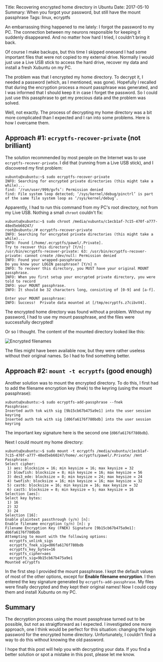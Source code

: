 Title: Recovering encrypted home directory in Ubuntu
Date: 2017-05-10
Summary: When you forgot your password, but still have the mount passphrase
Tags: linux, ecryptfs

An embarrassing thing happened to me lately: I forgot the password to my PC.
The connection between my neurons responsible for keeping it suddenly disappeared.
And no matter how hard I tried, I couldn't bring it back.

Of course I make backups, but this time I skipped oneoand I had
some important files that were not copied to my external drive.
Normally I would just use a Live USB stick to access the hard drive,
recover my data and install a fresh Xubuntu on my PC.

The problem was that I encrypted my home directory. To decrypt it, I needed
a password (which, as I mentioned, was gone). Hopefully I recalled that
during the encryption process a mount passphrase was generated, and I was informed
that I should keep it in case I forget the password. So I could just use this
passphrase to get my precious data and the problem was solved.

Well, not exactly. The process of decrypting my home directory was a bit more
complicated than I expected and I ran into some problems. Here is how I overcame
them.

## Approach #1: `ecryptfs-recover-private` (not brilliant)

The solution recommended by most people on the Internet was to use `ecryptfs-recover-private`. I did that (running from a Live USB stick), and I discovered my first problem:

```text
xubuntu@xubuntu:~$ sudo ecryptfs-recover-private
INFO: Searching for encrypted private directories (this might take a while)...
find: ‘/run/user/999/gvfs’: Permission denied
find: File system loop detected; ‘/sys/kernel/debug/pinctrl’ is part of the same file system loop as ‘/sys/kernel/debug’.
```

Apparently, I had to run this command from my PC's root directory, not from my
Live USB. Nothing a small `chroot` couldn't fix:

```text
xubuntu@xubuntu:~$ sudo chroot /media/xubuntu/c1ecb1af-7c15-470f-a777-48ed5eb60247/
root@xubuntu:/# ecryptfs-recover-private 
INFO: Searching for encrypted private directories (this might take a while)...
INFO: Found [/home/.ecryptfs/pawel/.Private].
Try to recover this directory? [Y/n]:
/usr/bin/ecryptfs-recover-private: 63: /usr/bin/ecryptfs-recover-private: cannot create /dev/null: Permission denied
INFO: Found your wrapped-passphrase
Do you know your LOGIN passphrase? [Y/n] n
INFO: To recover this directory, you MUST have your original MOUNT passphrase.
INFO: When you first setup your encrypted private directory, you were told to record
INFO: your MOUNT passphrase.
INFO: It should be 32 characters long, consisting of [0-9] and [a-f].

Enter your MOUNT passphrase:
INFO: Success!  Private data mounted at [/tmp/ecryptfs.z7cibvV4].
```

The encrypted home directory was found without a problem. Without my
password, I had to use my mount passphrase, and the files were successfully
decrypted!

Or so I thought. The content of the mounted directory looked like this:

![Encrypted filenames]({filename}/images/ecryptfs-encrypted-filenames.png)

The files might have been available now, but they were rather useless
without their original names. So I had to find something better.

## Approach #2: `mount -t ecryptfs` (good enough)

Another solution was to mount the encrypted directory. To do this, I first had to add
the filename encryption key (fnek) to the keyring (using the mount passphrase):

```text
xubuntu@xubuntu:~$ sudo ecryptfs-add-passphrase --fnek
Passphrase: 
Inserted auth tok with sig [9b15cb67b475a9e1] into the user session keyring
Inserted auth tok with sig [d06fa6176f780bdb] into the user session keyring
```

The important key signature here is the second one (`d06fa6176f780bdb`).

Next I could mount my home directory:

```text
xubuntu@xubuntu:~$ sudo mount -t ecryptfs /media/xubuntu/c1ecb1af-7c15-470f-a777-48ed5eb60247/home/.ecryptfs/pawel/.Private/ /mnt
Passphrase: 
Select cipher: 
 1) aes: blocksize = 16; min keysize = 16; max keysize = 32
 2) blowfish: blocksize = 8; min keysize = 16; max keysize = 56
 3) des3_ede: blocksize = 8; min keysize = 24; max keysize = 24
 4) twofish: blocksize = 16; min keysize = 16; max keysize = 32
 5) cast6: blocksize = 16; min keysize = 16; max keysize = 32
 6) cast5: blocksize = 8; min keysize = 5; max keysize = 16
Selection [aes]: 
Select key bytes: 
 1) 16
 2) 32
 3) 24
Selection [16]: 
Enable plaintext passthrough (y/n) [n]: 
Enable filename encryption (y/n) [n]: y
Filename Encryption Key (FNEK) Signature [9b15cb67b475a9e1]: d06fa6176f780bdb
Attempting to mount with the following options:
  ecryptfs_unlink_sigs
  ecryptfs_fnek_sig=d06fa6176f780bdb
  ecryptfs_key_bytes=16
  ecryptfs_cipher=aes
  ecryptfs_sig=9b15cb67b475a9e1
Mounted eCryptfs
```

In the first step I provided the mount passphrase. I kept the default
values of most of the other options, except for **Enable filename encryption**.
I then entered the key signature generated by `ecryptfs-add-passphrase`.
My files were finally decrypted and they kept their original names!
Now I could copy them and install Xubuntu on my PC.

## Summary

The decryption process using the mount passphrase turned out to be possible,
but not as straigtforward as I expected. I investigated one more approach, one
I think would be perfect for this situation: changing the login password for
the encrypted home directory. Unfortunately, I couldn't find a way to do this
without knowing the old password.

I hope that this post will help you with decrypting your data. If you find a better
solution or spot a mistake in this post, please let me know.
